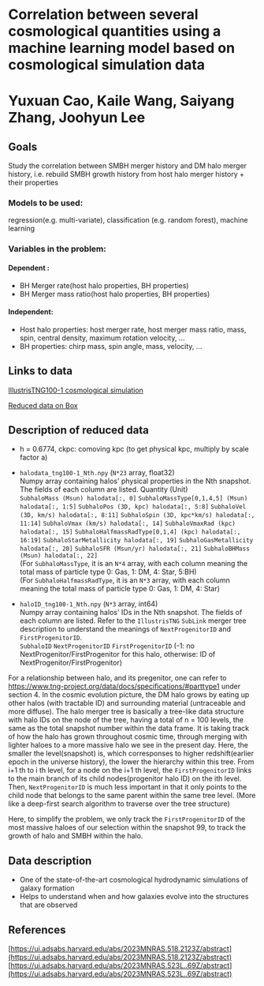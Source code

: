 # Correlation between several cosmological quantities using a machine learning model based on cosmological simulation data

# Yuxuan Cao, Kaile Wang, Saiyang Zhang, Joohyun Lee


## Goals
Study the correlation between SMBH merger history and DM halo merger history, i.e. rebuild SMBH growth history from host halo merger history + their properties

### Models to be used: 
regression(e.g. multi-variate), classification (e.g. random forest), machine learning

### Variables in the problem:
#### Dependent : 
- BH Merger rate(host halo properties, BH properties)
- BH Merger mass ratio(host halo properties, BH properties)
#### Independent: 
- Host halo properties: host merger rate, host merger mass ratio, mass, spin, central density, maximum rotation velocity, …
- BH properties: chirp mass, spin angle, mass, velocity, …


## Links to data
[IllustrisTNG100-1 cosmological simulation](https://www.tng-project.org/data/downloads/TNG100-1/)

[Reduced data on Box](https://utexas.box.com/s/5ke8msfwskzskik3c6oze9e2mlgaw37u)


## Description of reduced data
- h = 0.6774, ckpc: comoving kpc (to get physical kpc, multiply by scale factor a)
- `halodata_tng100-1_Nth.npy` (`N*23` array, float32)<br>
Numpy array containing halos' physical properties in the Nth snapshot. The fields of each column are listed. Quantity (Unit)<br>
`SubhaloMass (Msun) halodata[:, 0]` `SubhaloMassType[0,1,4,5] (Msun) halodata[:, 1:5]` `SubhaloPos (3D, kpc) halodata[:, 5:8]` `SubhaloVel (3D, km/s) halodata[:, 8:11]` `SubhaloSpin (3D, kpc*km/s) halodata[:, 11:14]` `SubhaloVmax (km/s) halodata[:, 14]` `SubhaloVmaxRad (kpc) halodata[:, 15]` `SubhaloHalfmassRadType[0,1,4] (kpc) halodata[:, 16:19]` `SubhaloStarMetallicity halodata[:, 19]` `SubhaloGasMetallicity halodata[:, 20]` `SubhaloSFR (Msun/yr) halodata[:, 21]` `SubhaloBHMass (Msun) halodata[:, 22]`<br>
(For `SubhaloMassType`, it is an `N*4` array, with each column meaning the total mass of particle type 0: Gas, 1: DM, 4: Star, 5:BH)<br>
(For `SubhaloHalfmassRadType`, it is an `N*3` array, with each column meaning the total mass of particle type 0: Gas, 1: DM, 4: Star)<br>

- `haloID_tng100-1_Nth.npy` (`N*3` array, int64)<br>
Numpy array containing halos' IDs in the Nth snapshot. The fields of each column are listed. Refer to the `IllustrisTNG` `SubLink` merger tree description to understand the meanings of `NextProgenitorID` and `FirstProgenitorID`.<br>
`SubhaloID` `NextProgenitorID` `FirstProgenitorID` (-1: no NextProgenitor/FirstProgenitor for this halo, otherwise: ID of NextProgenitor/FirstProgenitor)

For a relationship between halo, and its pregenitor, one can refer to https://www.tng-project.org/data/docs/specifications/#parttype1 under section 4. In the cosmic evolution picture, the DM halo grows by eating up other halos (with tractable ID) and surrounding material (untraceable and more diffuse). The halo merger tree is basically a tree-like data structure with halo IDs on the node of the tree, having a total of n = 100 levels, the same as the total snapshot number within the data frame.  It is taking track of how the halo has grown throughout cosmic time, through merging with lighter haloes to a more massive halo we see in the present day. Here, the smaller the level(snapshot) is, which corresponses to higher redshift(earlier epoch in the universe history), the lower the hierarchy within this tree. From i+1 th to i th level, for a node on the i+1 th level, the `FirstProgenitorID` links to the main branch of its child nodes(progenitor halo ID) on the ith level. Then, `NextProgenitorID` is much less important in that it only points to the child node that belongs to the same parent within the same tree level. (More like a deep-first search algorithm to traverse over the tree structure)  

Here, to simplify the problem, we only track the `FirstProgenitorID` of the most massive haloes of our selection within the snapshot 99, to track the growth of halo and SMBH within the halo.


## Data description
- One of the state-of-the-art cosmological hydrodynamic simulations of galaxy formation
- Helps to understand when and how galaxies evolve into the structures that are observed


## References
[https://ui.adsabs.harvard.edu/abs/2023MNRAS.518.2123Z/abstract](https://ui.adsabs.harvard.edu/abs/2023MNRAS.518.2123Z/abstract)<br>
[https://ui.adsabs.harvard.edu/abs/2023MNRAS.523L..69Z/abstract](https://ui.adsabs.harvard.edu/abs/2023MNRAS.523L..69Z/abstract)
